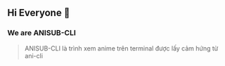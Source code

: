 ## Hi Everyone 👋
### We are ANISUB-CLI
> ANISUB-CLI là trình xem anime trên terminal được lấy cảm hứng từ ani-cli

